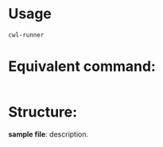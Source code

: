 # Usage
```
cwl-runner 
```

# Equivalent command: 
```

```


# Structure:
**sample file**: description.    


